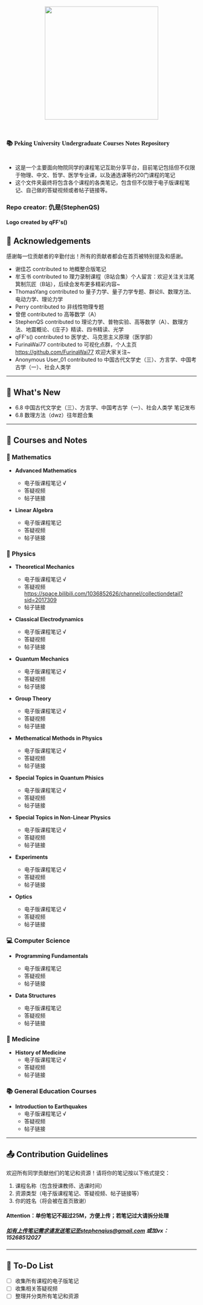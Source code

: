 # <p align="center"><img src='.assets/logo_final.jpg'  width=300> </p>
## <p align="center" style="display:inline-block;"><font  face="Calisto MT"><font  size="3">📚 Peking University Undergraduate Courses Notes Repository</font></font></p>

- 这是一个主要面向物院同学的课程笔记互助分享平台，目前笔记包括但不仅限于物理、中文、哲学、医学专业课，以及通选课等约20门课程的笔记
- 这个文件夹最终将包含各个课程的各类笔记，包含但不仅限于电子版课程笔记、自己做的答疑视频或者帖子链接等。
### Repo creator: 仇是(StephenQS)
#### Logo created by qFF's()
## 🌟 Acknowledgements

感谢每一位贡献者的辛勤付出！所有的贡献者都会在首页被特别提及和感谢。


- 谢佳芯 contributed to 地概整合版笔记
- 牟玉书 contributed to 理力录制课程（B站合集）个人留言：欢迎关注关注尾箕制氘匠（B站），后续会发布更多精彩内容~
- ThomasYang contributed to 量子力学、量子力学专题、群论II、数理方法、电动力学、理论力学
- Perry contributed to 非线性物理专题
- 曾偲 contributed to 高等数学（A）
- StephenQS contributed to 理论力学、普物实验、高等数学（A）、数理方法、地震概论、《庄子》精读、四书精读、光学
- qFF's() contributed to 医学史、马克思主义原理（医学部）
- FurinaWai77 contributed to 可视化点群，个人主页 https://github.com/FurinaWai77 欢迎大家关注~
- Anonymous User_01 contributed to 中国古代文学史（三）、方言学、中国考古学（一）、社会人类学
---

## 📢 What's New

- 6.8 中国古代文学史（三）、方言学、中国考古学（一）、社会人类学 笔记发布
- 6.8 数理方法（dwz）往年题合集

---

## 📘 Courses and Notes

### 📐 Mathematics
- **Advanced Mathematics**
  - 电子版课程笔记 √
  - 答疑视频
  - 帖子链接

- **Linear Algebra**
  - 电子版课程笔记
  - 答疑视频
  - 帖子链接

### 🔬 Physics
- **Theoretical Mechanics**
  - 电子版课程笔记 √
  - 答疑视频 https://space.bilibili.com/1036852626/channel/collectiondetail?sid=2017309
  - 帖子链接

- **Classical Electrodynamics**
  - 电子版课程笔记 √
  - 答疑视频
  - 帖子链接
 
- **Quantum Mechanics**
  - 电子版课程笔记 √
  - 答疑视频
  - 帖子链接

- **Group Theory**
  - 电子版课程笔记 √
  - 答疑视频
  - 帖子链接

- **Methematical Methods in Physics**
  - 电子版课程笔记 √
  - 答疑视频
  - 帖子链接

- **Special Topics in Quantum Phisics**
  - 电子版课程笔记 √
  - 答疑视频
  - 帖子链接

- **Special Topics in Non-Linear Physics**
  - 电子版课程笔记 √
  - 答疑视频
  - 帖子链接

- **Experiments**
  - 电子版课程笔记 √
  - 答疑视频
  - 帖子链接

- **Optics**
  - 电子版课程笔记 √
  - 答疑视频
  - 帖子链接

### 💻 Computer Science
- **Programming Fundamentals**
  - 电子版课程笔记
  - 答疑视频
  - 帖子链接

- **Data Structures**
  - 电子版课程笔记
  - 答疑视频
  - 帖子链接

### 🏥 Medicine
- **History of Medicine**
  - 电子版课程笔记 √
  - 答疑视频
  - 帖子链接

### 📚 General Education Courses
- **Introduction to Earthquakes**
  - 电子版课程笔记 √
  - 答疑视频
  - 帖子链接

---

## 📤 Contribution Guidelines

欢迎所有同学贡献他们的笔记和资源！请将你的笔记按以下格式提交：
1. 课程名称（包含授课教师、选课时间）
2. 资源类型（电子版课程笔记、答疑视频、帖子链接等）
3. 你的姓名（将会被在首页致谢）
#### Attention：单份笔记不超过25M，方便上传；若笔记过大请拆分处理
##### 如有上传笔记需求请发送笔记至stephenqius@gmail.com 或加vx：15268512027

---

## 📝 To-Do List

- [ ] 收集所有课程的电子版笔记
- [ ] 收集相关答疑视频
- [ ] 整理并分类所有笔记和资源
